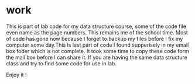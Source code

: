 # work
This is part of lab code for my data structure course, some of the code file even name as the page numbers. This remains me of the school time.
Most of code has gone now because I forget to backup my files before I fix my computer some day.This is last part of code I found supperisely in my email box foder which is not complete.
It took some time to copy these code form the mail box before I can share it.  If you are having the same data structure class and try to find some code for use in lab.

Enjoy it !
